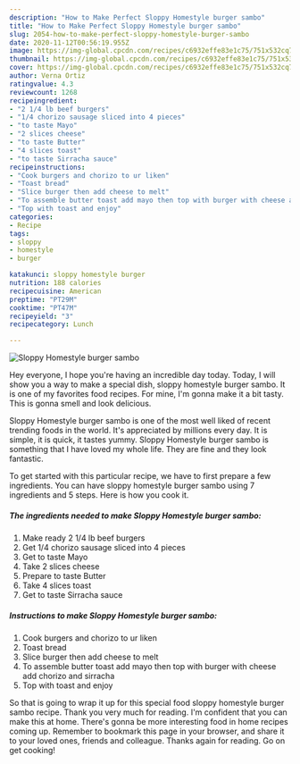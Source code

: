 ```yaml
---
description: "How to Make Perfect Sloppy Homestyle burger sambo"
title: "How to Make Perfect Sloppy Homestyle burger sambo"
slug: 2054-how-to-make-perfect-sloppy-homestyle-burger-sambo
date: 2020-11-12T00:56:19.955Z
image: https://img-global.cpcdn.com/recipes/c6932effe83e1c75/751x532cq70/sloppy-homestyle-burger-sambo-recipe-main-photo.jpg
thumbnail: https://img-global.cpcdn.com/recipes/c6932effe83e1c75/751x532cq70/sloppy-homestyle-burger-sambo-recipe-main-photo.jpg
cover: https://img-global.cpcdn.com/recipes/c6932effe83e1c75/751x532cq70/sloppy-homestyle-burger-sambo-recipe-main-photo.jpg
author: Verna Ortiz
ratingvalue: 4.3
reviewcount: 1268
recipeingredient:
- "2 1/4 lb beef burgers"
- "1/4 chorizo sausage sliced into 4 pieces"
- "to taste Mayo"
- "2 slices cheese"
- "to taste Butter"
- "4 slices toast"
- "to taste Sirracha sauce"
recipeinstructions:
- "Cook burgers and chorizo to ur liken"
- "Toast bread"
- "Slice burger then add cheese to melt"
- "To assemble butter toast add mayo then top with burger with cheese add chorizo and sirracha"
- "Top with toast and enjoy"
categories:
- Recipe
tags:
- sloppy
- homestyle
- burger

katakunci: sloppy homestyle burger 
nutrition: 188 calories
recipecuisine: American
preptime: "PT29M"
cooktime: "PT47M"
recipeyield: "3"
recipecategory: Lunch

---
```



![Sloppy Homestyle burger sambo](https://img-global.cpcdn.com/recipes/c6932effe83e1c75/751x532cq70/sloppy-homestyle-burger-sambo-recipe-main-photo.jpg)

Hey everyone, I hope you're having an incredible day today. Today, I will show you a way to make a special dish, sloppy homestyle burger sambo. It is one of my favorites food recipes. For mine, I'm gonna make it a bit tasty. This is gonna smell and look delicious.



Sloppy Homestyle burger sambo is one of the most well liked of recent trending foods in the world. It's appreciated by millions every day. It is simple, it is quick, it tastes yummy. Sloppy Homestyle burger sambo is something that I have loved my whole life. They are fine and they look fantastic.


To get started with this particular recipe, we have to first prepare a few ingredients. You can have sloppy homestyle burger sambo using 7 ingredients and 5 steps. Here is how you cook it.

<!--inarticleads1-->

##### The ingredients needed to make Sloppy Homestyle burger sambo:

1. Make ready 2 1/4 lb beef burgers
1. Get 1/4 chorizo sausage sliced into 4 pieces
1. Get to taste Mayo
1. Take 2 slices cheese
1. Prepare to taste Butter
1. Take 4 slices toast
1. Get to taste Sirracha sauce




<!--inarticleads2-->

##### Instructions to make Sloppy Homestyle burger sambo:

1. Cook burgers and chorizo to ur liken
1. Toast bread
1. Slice burger then add cheese to melt
1. To assemble butter toast add mayo then top with burger with cheese add chorizo and sirracha
1. Top with toast and enjoy




So that is going to wrap it up for this special food sloppy homestyle burger sambo recipe. Thank you very much for reading. I'm confident that you can make this at home. There's gonna be more interesting food in home recipes coming up. Remember to bookmark this page in your browser, and share it to your loved ones, friends and colleague. Thanks again for reading. Go on get cooking!

